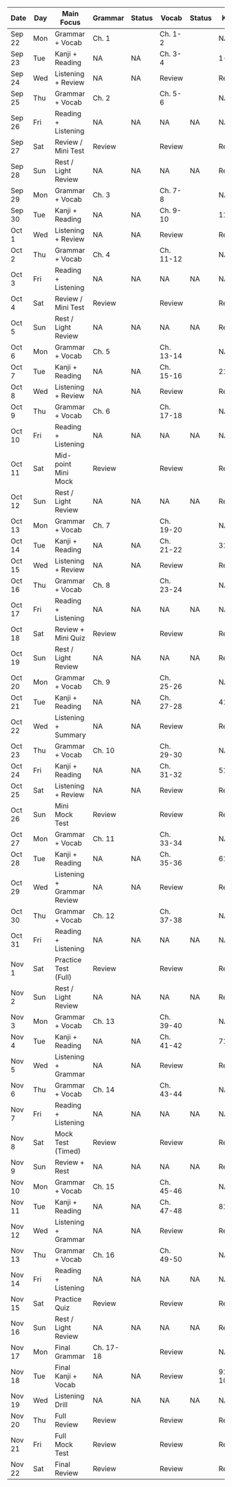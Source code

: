 | Date     | Day  | Main Focus          | Grammar        | Status | Vocab    | Status | Kanji | Status | Reading       | Status |
|----------|------|-------------------|----------------|--------|----------|--------|-------|--------|---------------|--------|
| Sep 22   | Mon  | Grammar + Vocab   | Ch. 1          |        | Ch. 1-2  |        | NA    | NA     | NA            | NA     |
| Sep 23   | Tue  | Kanji + Reading   | NA             | NA     | Ch. 3-4  |        | 1-10  |        | Passage 1     |        |
| Sep 24   | Wed  | Listening + Review| NA             | NA     | Review   |        | Review|        | NA            | NA     |
| Sep 25   | Thu  | Grammar + Vocab   | Ch. 2          |        | Ch. 5-6  |        | NA    | NA     | NA            | NA     |
| Sep 26   | Fri  | Reading + Listening| NA            | NA     | NA       | NA     | NA    | NA     | Passage 2     |        |
| Sep 27   | Sat  | Review / Mini Test| Review         |        | Review   |        | Review|        | Review        |        |
| Sep 28   | Sun  | Rest / Light Review| NA            | NA     | NA       | NA     | Review| NA     | NA            | NA     |
| Sep 29   | Mon  | Grammar + Vocab   | Ch. 3          |        | Ch. 7-8  |        | NA    | NA     | NA            | NA     |
| Sep 30   | Tue  | Kanji + Reading   | NA             | NA     | Ch. 9-10 |        | 11-20 |        | Passage 3     |        |
| Oct 1    | Wed  | Listening + Review| NA             | NA     | Review   |        | Review|        | NA            | NA     |
| Oct 2    | Thu  | Grammar + Vocab   | Ch. 4          |        | Ch. 11-12|        | NA    | NA     | NA            | NA     |
| Oct 3    | Fri  | Reading + Listening| NA            | NA     | NA       | NA     | NA    | NA     | Passage 4     |        |
| Oct 4    | Sat  | Review / Mini Test| Review         |        | Review   |        | Review|        | Review        |        |
| Oct 5    | Sun  | Rest / Light Review| NA            | NA     | NA       | NA     | Review| NA     | NA            | NA     |
| Oct 6    | Mon  | Grammar + Vocab   | Ch. 5          |        | Ch. 13-14|        | NA    | NA     | NA            | NA     |
| Oct 7    | Tue  | Kanji + Reading   | NA             | NA     | Ch. 15-16|        | 21-30 |        | Passage 5     |        |
| Oct 8    | Wed  | Listening + Review| NA             | NA     | Review   |        | Review|        | NA            | NA     |
| Oct 9    | Thu  | Grammar + Vocab   | Ch. 6          |        | Ch. 17-18|        | NA    | NA     | NA            | NA     |
| Oct 10   | Fri  | Reading + Listening| NA            | NA     | NA       | NA     | NA    | NA     | Passage 6     |        |
| Oct 11   | Sat  | Mid-point Mini Mock| Review        |        | Review   |        | Review|        | Review        |        |
| Oct 12   | Sun  | Rest / Light Review| NA            | NA     | NA       | NA     | Review| NA     | NA            | NA     |
| Oct 13   | Mon  | Grammar + Vocab   | Ch. 7          |        | Ch. 19-20|        | NA    | NA     | NA            | NA     |
| Oct 14   | Tue  | Kanji + Reading   | NA             | NA     | Ch. 21-22|        | 31-40 |        | Passage 7     |        |
| Oct 15   | Wed  | Listening + Review| NA             | NA     | Review   |        | Review|        | NA            | NA     |
| Oct 16   | Thu  | Grammar + Vocab   | Ch. 8          |        | Ch. 23-24|        | NA    | NA     | NA            | NA     |
| Oct 17   | Fri  | Reading + Listening| NA            | NA     | NA       | NA     | NA    | NA     | Passage 8     |        |
| Oct 18   | Sat  | Review + Mini Quiz| Review         |        | Review   |        | Review|        | Review        |        |
| Oct 19   | Sun  | Rest / Light Review| NA            | NA     | NA       | NA     | Review| NA     | NA            | NA     |
| Oct 20   | Mon  | Grammar + Vocab   | Ch. 9          |        | Ch. 25-26|        | NA    | NA     | NA            | NA     |
| Oct 21   | Tue  | Kanji + Reading   | NA             | NA     | Ch. 27-28|        | 41-50 |        | Passage 9     |        |
| Oct 22   | Wed  | Listening + Summary| NA            | NA     | Review   |        | Review|        | NA            | NA     |
| Oct 23   | Thu  | Grammar + Vocab   | Ch. 10         |        | Ch. 29-30|        | NA    | NA     | NA            | NA     |
| Oct 24   | Fri  | Kanji + Reading   | NA             | NA     | Ch. 31-32|        | 51-60 |        | Passage 10    |        |
| Oct 25   | Sat  | Listening + Review| NA             | NA     | Review   |        | Review|        | NA            | NA     |
| Oct 26   | Sun  | Mini Mock Test    | Review         |        | Review   |        | Review|        | Review        |        |
| Oct 27   | Mon  | Grammar + Vocab   | Ch. 11         |        | Ch. 33-34|        | NA    | NA     | NA            | NA     |
| Oct 28   | Tue  | Kanji + Reading   | NA             | NA     | Ch. 35-36|        | 61-70 |        | Passage 11    |        |
| Oct 29   | Wed  | Listening + Grammar Review| NA      | NA     | Review   |        | Review|        | NA            | NA     |
| Oct 30   | Thu  | Grammar + Vocab   | Ch. 12         |        | Ch. 37-38|        | NA    | NA     | NA            | NA     |
| Oct 31   | Fri  | Reading + Listening| NA            | NA     | NA       | NA     | NA    | NA     | Passage 12    |        |
| Nov 1    | Sat  | Practice Test (Full)| Review       |        | Review   |        | Review|        | Review        |        |
| Nov 2    | Sun  | Rest / Light Review| NA            | NA     | NA       | NA     | Review| NA     | NA            | NA     |
| Nov 3    | Mon  | Grammar + Vocab   | Ch. 13         |        | Ch. 39-40|        | NA    | NA     | NA            | NA     |
| Nov 4    | Tue  | Kanji + Reading   | NA             | NA     | Ch. 41-42|        | 71-80 |        | Passage 13    |        |
| Nov 5    | Wed  | Listening + Grammar| NA            | NA     | Review   |        | Review|        | NA            | NA     |
| Nov 6    | Thu  | Grammar + Vocab   | Ch. 14         |        | Ch. 43-44|        | NA    | NA     | NA            | NA     |
| Nov 7    | Fri  | Reading + Listening| NA            | NA     | NA       | NA     | NA    | NA     | Passage 14    |        |
| Nov 8    | Sat  | Mock Test (Timed) | Review         |        | Review   |        | Review|        | Review        |        |
| Nov 9    | Sun  | Review + Rest     | NA             | NA     | NA       | NA     | Review| NA     | NA            | NA     |
| Nov 10   | Mon  | Grammar + Vocab   | Ch. 15         |        | Ch. 45-46|        | NA    | NA     | NA            | NA     |
| Nov 11   | Tue  | Kanji + Reading   | NA             | NA     | Ch. 47-48|        | 81-90 |        | Passage 15    |        |
| Nov 12   | Wed  | Listening + Grammar| NA            | NA     | Review   |        | Review|        | NA            | NA     |
| Nov 13   | Thu  | Grammar + Vocab   | Ch. 16         |        | Ch. 49-50|        | NA    | NA     | NA            | NA     |
| Nov 14   | Fri  | Reading + Listening| NA            | NA     | NA       | NA     | NA    | NA     | Passage 16    |        |
| Nov 15   | Sat  | Practice Quiz     | Review         |        | Review   |        | Review|        | Review        |        |
| Nov 16   | Sun  | Rest / Light Review| NA            | NA     | NA       | NA     | Review| NA     | NA            | NA     |
| Nov 17   | Mon  | Final Grammar     | Ch. 17-18      |        | Review   |        | NA    | NA     | NA            | NA     |
| Nov 18   | Tue  | Final Kanji + Vocab| NA            | NA     | Review   |        | 91-100|        | NA            | NA     |
| Nov 19   | Wed  | Listening Drill   | NA             | NA     | NA       | NA     | NA    | NA     | Review        |        |
| Nov 20   | Thu  | Full Review       | Review         |        | Review   |        | Review|        | Review        |        |
| Nov 21   | Fri  | Full Mock Test    | Review         |        | Review   |        | Review|        | Review        |        |
| Nov 22   | Sat  | Final Review      | Review         |        | Review   |        | Review|        | Review        |        |
